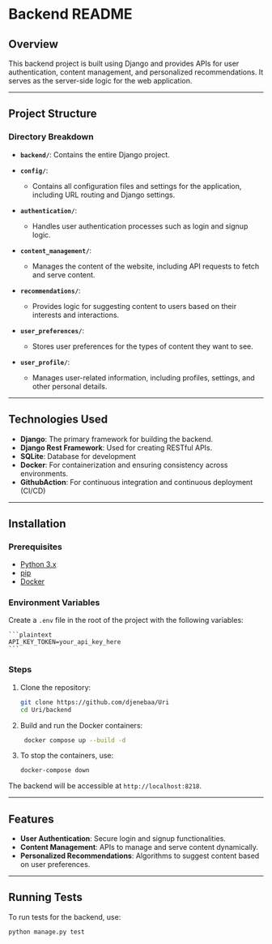 # Backend README

## Overview
This backend project is built using Django and provides APIs for user authentication, content management, and personalized recommendations. It serves as the server-side logic for the web application.

---

## Project Structure

### Directory Breakdown

- **`backend/`**: Contains the entire Django project.
  
- **`config/`**: 
  - Contains all configuration files and settings for the application, including URL routing and Django settings.

- **`authentication/`**: 
  - Handles user authentication processes such as login and signup logic.

- **`content_management/`**: 
  - Manages the content of the website, including API requests to fetch and serve content.

- **`recommendations/`**: 
  - Provides logic for suggesting content to users based on their interests and interactions.

- **`user_preferences/`**: 
  - Stores user preferences for the types of content they want to see.

- **`user_profile/`**: 
  - Manages user-related information, including profiles, settings, and other personal details.

---

## Technologies Used

- **Django**: The primary framework for building the backend.
- **Django Rest Framework**: Used for creating RESTful APIs.
- **SQLite**: Database for development 
- **Docker**: For containerization and ensuring consistency across environments.
- **GithubAction**: For continuous integration and continuous deployment (CI/CD)

---

## Installation

### Prerequisites

- [Python 3.x](https://www.python.org/downloads/)
- [pip](https://pip.pypa.io/en/stable/)
- [Docker](https://docs.docker.com/get-docker/)

### Environment Variables

Create a `.env` file in the root of the project with the following variables:

    ```plaintext
    API_KEY_TOKEN=your_api_key_here
    ```

### Steps

1. Clone the repository:
    ```bash
    git clone https://github.com/djenebaa/Uri
    cd Uri/backend
    ```

2. Build and run the Docker containers:
    ```bash
     docker compose up --build -d
    ```

3. To stop the containers, use:
    ```bash
    docker-compose down
    ```

The backend will be accessible at `http://localhost:8218`.

---

## Features

- **User Authentication**: Secure login and signup functionalities.
- **Content Management**: APIs to manage and serve content dynamically.
- **Personalized Recommendations**: Algorithms to suggest content based on user preferences.

---

## Running Tests

To run tests for the backend, use:
```bash
python manage.py test
```


